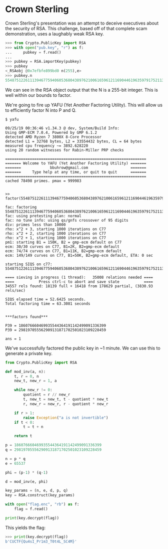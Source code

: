 # Crown Sterling

Crown Sterling's presentation was an attempt to deceive executives about the security of RSA. This challenge, based off of that complete scam demonstration, uses a laughably weak RSA key.

```Python
>>> from Crypto.PublicKey import RSA
>>> with open("pub.key", "r") as f:
...     pubkey = f.read()
... 
>>> pubkey = RSA.importKey(pubkey)
>>> pubkey
<_RSAobj @0x7efbfe899bd0 n(255),e>
>>> pubkey.n
55487512261113946775940605368043897621006165961211690446196359791752113379141
```

We can see in the RSA object output that the N is a 255-bit integer. This is well within our bounds to factor.

We're going to fire up YAFU (Yet Another Factoring Utility). This will allow us to efficiently factor N into P and Q.

```
$ yafu

09/25/19 00:36:46 v1.34.3 @ dev, System/Build Info: 
Using GMP-ECM 7.0.4, Powered by GMP 6.1.2
detected AMD Ryzen 7 3800X 8-Core Processor             
detected L1 = 32768 bytes, L2 = 33554432 bytes, CL = 64 bytes
measured cpu frequency ~= 3892.628220
using 20 random witnesses for Rabin-Miller PRP checks

===============================================================
======= Welcome to YAFU (Yet Another Factoring Utility) =======
=======             bbuhrow@gmail.com                   =======
=======     Type help at any time, or quit to quit      =======
===============================================================
cached 78498 primes. pmax = 999983


>> factor(55487512261113946775940605368043897621006165961211690446196359791752113379141)

fac: factoring 55487512261113946775940605368043897621006165961211690446196359791752113379141
fac: using pretesting plan: normal
fac: no tune info: using qs/gnfs crossover of 95 digits
div: primes less than 10000
rho: x^2 + 3, starting 1000 iterations on C77 
rho: x^2 + 2, starting 1000 iterations on C77 
rho: x^2 + 1, starting 1000 iterations on C77 
pm1: starting B1 = 150K, B2 = gmp-ecm default on C77
ecm: 30/30 curves on C77, B1=2K, B2=gmp-ecm default
ecm: 74/74 curves on C77, B1=11K, B2=gmp-ecm default
ecm: 149/149 curves on C77, B1=50K, B2=gmp-ecm default, ETA: 0 sec 

starting SIQS on c77: 55487512261113946775940605368043897621006165961211690446196359791752113379141

==== sieving in progress (1 thread):   35008 relations needed ====
====           Press ctrl-c to abort and save state           ====
34557 rels found: 18139 full + 16418 from 178629 partial, (3830.93 rels/sec)

SIQS elapsed time = 52.6425 seconds.
Total factoring time = 63.3081 seconds


***factors found***

P39 = 186076660469935544364191142499091336399
P39 = 298197055562909131871702501023109228459

ans = 1
```

We've successfully factored the public key in ~1 minute. We can use this to generate a private key.


```Python
from Crypto.PublicKey import RSA

def mod_inv(a, n):
    t, r = 0, n
    new_t, new_r = 1, a

    while new_r != 0:
        quotient = r // new_r
        t, new_t = new_t, t - quotient * new_t
        r, new_r = new_r, r - quotient * new_r

    if r > 1:
        raise Exception("a is not invertible")
    if t < 0:
        t = t + n

    return t

p = 186076660469935544364191142499091336399
q = 298197055562909131871702501023109228459

n = p * q
e = 65537

phi = (p-1) * (q-1)

d = mod_inv(e, phi)

key_params = (n, e, d, p, q)
key = RSA.construct(key_params)

with open("flag.enc", "rb") as f:
    flag = f.read()

print(key.decrypt(flag))
```

This yields the flag:

```Python
>>> print(key.decrypt(flag))
b'CUCTF{Qu4sI_Pr1m3_T0t4L_SC4M}'
```

